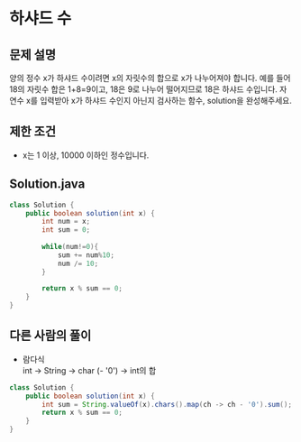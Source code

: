 # 하샤드 수
## 문제 설명
양의 정수 x가 하샤드 수이려면 x의 자릿수의 합으로 x가 나누어져야 합니다. 예를 들어 18의 자릿수 합은 1+8=9이고, 18은 9로 나누어 떨어지므로 18은 하샤드 수입니다. 자연수 x를 입력받아 x가 하샤드 수인지 아닌지 검사하는 함수, solution을 완성해주세요.
## 제한 조건
- x는 1 이상, 10000 이하인 정수입니다.
## Solution.java
```java
class Solution {
    public boolean solution(int x) {
        int num = x;
        int sum = 0;
        
        while(num!=0){
            sum += num%10;
            num /= 10;
        }
        
        return x % sum == 0;
    }
}
```
## 다른 사람의 풀이
- 람다식<br>
int -> String -> char (- '0') -> int의 합
```java
class Solution {
    public boolean solution(int x) {
        int sum = String.valueOf(x).chars().map(ch -> ch - '0').sum();
        return x % sum == 0;
    }
}
```
